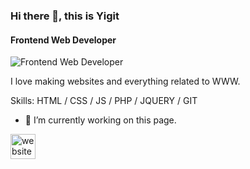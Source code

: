 ### Hi there 👋, this is Yigit
#### Frontend Web Developer
![Frontend Web Developer](https://arturssmirnovs.github.io/github-profile-readme-generator/images/banner.png)

I love making websites and everything related to WWW.

Skills: HTML / CSS / JS / PHP / JQUERY / GIT

- 🔭 I’m currently working on this page. 


[<img src='https://cdn.jsdelivr.net/npm/simple-icons@3.0.1/icons/icloud.svg' alt='website' height='40'>](www.yigits.online)  

